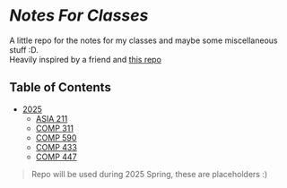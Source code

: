 # ***Notes For Classes***
A little repo for the notes for my classes and maybe some miscellaneous stuff :D.
<br>
Heavily inspired by a friend and [this repo](https://github.com/sleepymalc/VSCode-LaTeX-Inkscape)

## Table of Contents

- [2025](#2025) 
    - [ASIA 211](#asia-211)
    - [COMP 311](#comp-311)   
    - [COMP 590](#comp-590)
    - [COMP 433](#comp-433)
    - [COMP 447](#comp-447)
>Repo will be used during 2025 Spring, these are placeholders :)